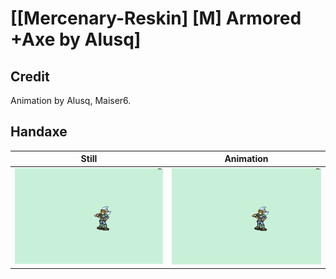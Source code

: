 # [\[Mercenary-Reskin\] \[M\] Armored +Axe by Alusq]

## Credit

Animation by Alusq, Maiser6.

## Handaxe

| Still | Animation |
| :---: | :-------: |
| ![Handaxe still](./Handaxe_000.png) | ![Handaxe animation](./Handaxe.gif) |
